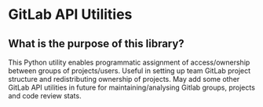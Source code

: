 GitLab API Utilities
======================

What is the purpose of this library?
------------------------------------

This Python utility enables programmatic assignment of access/ownership between groups of projects/users. Useful in
setting up team GitLab project structure and redistributing ownership of projects. May add some other GitLab API
utilities in future for maintaining/analysing Gitlab groups, projects and code review stats.


